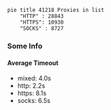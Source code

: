 
```mermaid
pie title 41218 Proxies in list
    "HTTP" : 28843
    "HTTPS": 10930
    "SOCKS" : 8727
```

### Some Info
#### Average Timeout

- mixed: 4.0s
- http: 2.2s
- https: 8.1s
- socks: 6.5s